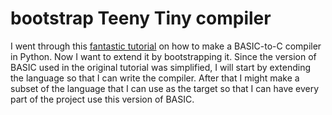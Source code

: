 # bootstrap Teeny Tiny compiler

I went through this [fantastic tutorial](https://austinhenley.com/blog/teenytinycompiler1.html) on how to make a BASIC-to-C compiler in Python. Now I want to extend it by bootstrapping it. Since the version of BASIC used in the original tutorial was simplified, I will start by extending the language so that I can write the compiler. After that I might make a subset of the language that I can use as the target so that I can have every part of the project use this version of BASIC.

